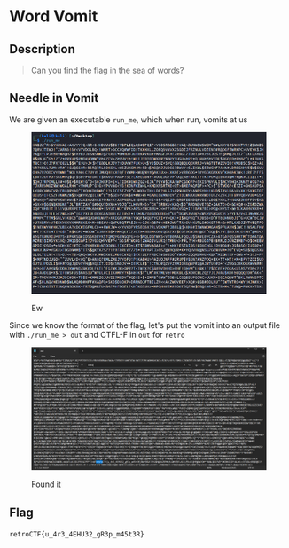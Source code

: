 # Word Vomit

## Description

> Can you find the flag in the sea of words?

## Needle in Vomit

We are given an executable `run_me`, which when run, vomits at us

<figure><img src="../../.gitbook/assets/image (29).png" alt=""><figcaption><p>Ew</p></figcaption></figure>

Since we know the format of the flag, let's put the vomit into an output file with `./run_me > out` and CTFL-F in `out` for `retro`

<figure><img src="../../.gitbook/assets/image (6) (2).png" alt=""><figcaption><p>Found it</p></figcaption></figure>

## Flag

`retroCTF{u_4r3_4EHU32_gR3p_m45t3R}`
